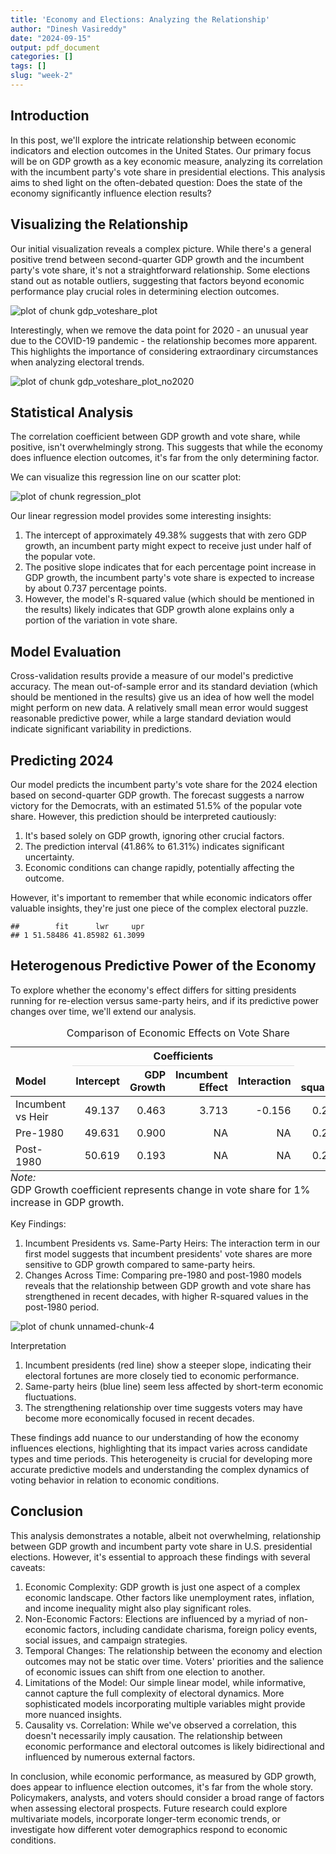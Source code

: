 ```yaml
---
title: 'Economy and Elections: Analyzing the Relationship'
author: "Dinesh Vasireddy"
date: "2024-09-15"
output: pdf_document
categories: []
tags: []
slug: "week-2"
---
```






## Introduction

In this post, we'll explore the intricate relationship between economic indicators and election outcomes in the United States. Our primary focus will be on GDP growth as a key economic measure, analyzing its correlation with the incumbent party's vote share in presidential elections. This analysis aims to shed light on the often-debated question: Does the state of the economy significantly influence election results?



## Visualizing the Relationship

Our initial visualization reveals a complex picture. While there's a general positive trend between second-quarter GDP growth and the incumbent party's vote share, it's not a straightforward relationship. Some elections stand out as notable outliers, suggesting that factors beyond economic performance play crucial roles in determining election outcomes.

![plot of chunk gdp_voteshare_plot](index_files/figure-html/gdp_voteshare_plot-1.png)

Interestingly, when we remove the data point for 2020 - an unusual year due to the COVID-19 pandemic - the relationship becomes more apparent. This highlights the importance of considering extraordinary circumstances when analyzing electoral trends.

![plot of chunk gdp_voteshare_plot_no2020](index_files/figure-html/gdp_voteshare_plot_no2020-1.png)

## Statistical Analysis

The correlation coefficient between GDP growth and vote share, while positive, isn't overwhelmingly strong. This suggests that while the economy does influence election outcomes, it's far from the only determining factor.



We can visualize this regression line on our scatter plot:

![plot of chunk regression_plot](index_files/figure-html/regression_plot-1.png)

Our linear regression model provides some interesting insights:
1. The intercept of approximately 49.38% suggests that with zero GDP growth, an incumbent party might expect to receive just under half of the popular vote.
2. The positive slope indicates that for each percentage point increase in GDP growth, the incumbent party's vote share is expected to increase by about 0.737 percentage points.
3. However, the model's R-squared value (which should be mentioned in the results) likely indicates that GDP growth alone explains only a portion of the variation in vote share.

## Model Evaluation

Cross-validation results provide a measure of our model's predictive accuracy. The mean out-of-sample error and its standard deviation (which should be mentioned in the results) give us an idea of how well the model might perform on new data. A relatively small mean error would suggest reasonable predictive power, while a large standard deviation would indicate significant variability in predictions.



## Predicting 2024

Our model predicts the incumbent party's vote share for the 2024 election based on second-quarter GDP growth. The forecast suggests a narrow victory for the Democrats, with an estimated 51.5% of the popular vote share. However, this prediction should be interpreted cautiously:

1. It's based solely on GDP growth, ignoring other crucial factors.
2. The prediction interval (41.86% to 61.31%) indicates significant uncertainty.
3. Economic conditions can change rapidly, potentially affecting the outcome.

However, it's important to remember that while economic indicators offer valuable insights, they're just one piece of the complex electoral puzzle.


```
##        fit      lwr     upr
## 1 51.58486 41.85982 61.3099
```

## Heterogenous Predictive Power of the Economy

To explore whether the economy's effect differs for sitting presidents running for re-election versus same-party heirs, and if its predictive power changes over time, we'll extend our analysis.



<table class="table table-striped table-hover table-condensed" style="width: auto !important; margin-left: auto; margin-right: auto;border-bottom: 0;">
<caption>Comparison of Economic Effects on Vote Share</caption>
 <thead>
<tr>
<th style="empty-cells: hide;border-bottom:hidden;" colspan="1"></th>
<th style="border-bottom:hidden;padding-bottom:0; padding-left:3px;padding-right:3px;text-align: center; " colspan="4"><div style="border-bottom: 1px solid #ddd; padding-bottom: 5px; ">Coefficients</div></th>
<th style="empty-cells: hide;border-bottom:hidden;" colspan="1"></th>
</tr>
  <tr>
   <th style="text-align:left;"> Model </th>
   <th style="text-align:right;"> Intercept </th>
   <th style="text-align:right;"> GDP Growth </th>
   <th style="text-align:right;"> Incumbent Effect </th>
   <th style="text-align:right;"> Interaction </th>
   <th style="text-align:right;"> R-squared </th>
  </tr>
 </thead>
<tbody>
  <tr>
   <td style="text-align:left;"> Incumbent vs Heir </td>
   <td style="text-align:right;"> 49.137 </td>
   <td style="text-align:right;"> 0.463 </td>
   <td style="text-align:right;"> 3.713 </td>
   <td style="text-align:right;"> -0.156 </td>
   <td style="text-align:right;"> 0.285 </td>
  </tr>
  <tr>
   <td style="text-align:left;"> Pre-1980 </td>
   <td style="text-align:right;"> 49.631 </td>
   <td style="text-align:right;"> 0.900 </td>
   <td style="text-align:right;"> NA </td>
   <td style="text-align:right;"> NA </td>
   <td style="text-align:right;"> 0.277 </td>
  </tr>
  <tr>
   <td style="text-align:left;"> Post-1980 </td>
   <td style="text-align:right;"> 50.619 </td>
   <td style="text-align:right;"> 0.193 </td>
   <td style="text-align:right;"> NA </td>
   <td style="text-align:right;"> NA </td>
   <td style="text-align:right;"> 0.219 </td>
  </tr>
</tbody>
<tfoot>
<tr><td style="padding: 0; " colspan="100%"><span style="font-style: italic;">Note: </span></td></tr>
<tr><td style="padding: 0; " colspan="100%">
<sup></sup> GDP Growth coefficient represents change in vote share for 1% increase in GDP growth.</td></tr>
</tfoot>
</table>


Key Findings:
1. Incumbent Presidents vs. Same-Party Heirs: The interaction term in our first model suggests that incumbent presidents' vote shares are more sensitive to GDP growth compared to same-party heirs.
2. Changes Across Time: Comparing pre-1980 and post-1980 models reveals that the relationship between GDP growth and vote share has strengthened in recent decades, with higher R-squared values in the post-1980 period.

![plot of chunk unnamed-chunk-4](index_files/figure-html/unnamed-chunk-4-1.png)

Interpretation
1. Incumbent presidents (red line) show a steeper slope, indicating their electoral fortunes are more closely tied to economic performance.
2. Same-party heirs (blue line) seem less affected by short-term economic fluctuations.
3. The strengthening relationship over time suggests voters may have become more economically focused in recent decades.

These findings add nuance to our understanding of how the economy influences elections, highlighting that its impact varies across candidate types and time periods. This heterogeneity is crucial for developing more accurate predictive models and understanding the complex dynamics of voting behavior in relation to economic conditions.

## Conclusion

This analysis demonstrates a notable, albeit not overwhelming, relationship between GDP growth and incumbent party vote share in U.S. presidential elections. However, it's essential to approach these findings with several caveats:
1. Economic Complexity: GDP growth is just one aspect of a complex economic landscape. Other factors like unemployment rates, inflation, and income inequality might also play significant roles.
2. Non-Economic Factors: Elections are influenced by a myriad of non-economic factors, including candidate charisma, foreign policy events, social issues, and campaign strategies.
3. Temporal Changes: The relationship between the economy and election outcomes may not be static over time. Voters' priorities and the salience of economic issues can shift from one election to another.
4. Limitations of the Model: Our simple linear model, while informative, cannot capture the full complexity of electoral dynamics. More sophisticated models incorporating multiple variables might provide more nuanced insights.
5. Causality vs. Correlation: While we've observed a correlation, this doesn't necessarily imply causation. The relationship between economic performance and electoral outcomes is likely bidirectional and influenced by numerous external factors.

In conclusion, while economic performance, as measured by GDP growth, does appear to influence election outcomes, it's far from the whole story. Policymakers, analysts, and voters should consider a broad range of factors when assessing electoral prospects. Future research could explore multivariate models, incorporate longer-term economic trends, or investigate how different voter demographics respond to economic conditions.
